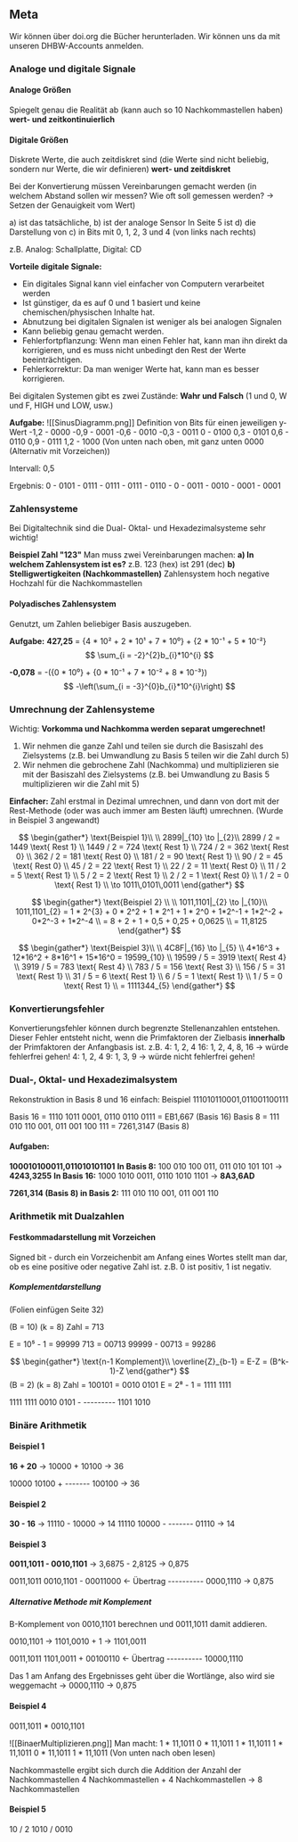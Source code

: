## Meta
Wir können über doi.org die Bücher herunterladen. Wir können uns da mit unseren DHBW-Accounts anmelden.

### Analoge und digitale Signale
#### Analoge Größen 
Spiegelt genau die Realität ab (kann auch so 10 Nachkommastellen haben) **wert- und zeitkontinuierlich**
#### Digitale Größen 
Diskrete Werte, die auch zeitdiskret sind (die Werte sind nicht beliebig, sondern nur Werte, die wir definieren) **wert- und zeitdiskret**

Bei der Konvertierung müssen Vereinbarungen gemacht werden (in welchem Abstand sollen wir messen? Wie oft soll gemessen werden? -> Setzen der Genauigkeit vom Wert)

a) ist das tatsächliche, b) ist der analoge Sensor
In Seite 5 ist d) die Darstellung von c) in Bits mit 0, 1, 2, 3 und 4 (von links nach rechts)

z.B. Analog: Schallplatte, Digital: CD

**Vorteile digitale Signale:**
- Ein digitales Signal kann viel einfacher von Computern verarbeitet werden
- Ist günstiger, da es auf 0 und 1 basiert und keine chemischen/physischen Inhalte hat.
- Abnutzung bei digitalen Signalen ist weniger als bei analogen Signalen
- Kann beliebig genau gemacht werden.
- Fehlerfortpflanzung: Wenn man einen Fehler hat, kann man ihn direkt da korrigieren, und es muss nicht unbedingt den Rest der Werte beeinträchtigen.
- Fehlerkorrektur: Da man weniger Werte hat, kann man es besser korrigieren.

Bei digitalen Systemen gibt es zwei Zustände: **Wahr und Falsch** (1 und 0, W und F, HIGH und LOW, usw.)

**Aufgabe:**
![[SinusDiagramm.png]]
Definition von Bits für einen jeweiligen y-Wert
-1,2 - 0000
-0,9 - 0001
-0,6 - 0010
-0,3 - 0011
0 - 0100
0,3 - 0101
0,6 - 0110
0,9 - 0111
1,2 - 1000
(Von unten nach oben, mit ganz unten 0000 (Alternativ mit Vorzeichen))

Intervall: 0,5

Ergebnis: 
0 - 0101 - 0111 - 0111 - 0111 - 0110 - 0 - 0011 - 0010 - 0001 - 0001

### Zahlensysteme
Bei Digitaltechnik sind die Dual- Oktal- und Hexadezimalsysteme sehr wichtig!

**Beispiel Zahl "123"**
Man muss zwei Vereinbarungen machen:
**a) In welchem Zahlensystem ist es?**
z.B. 123 (hex) ist 291 (dec)
**b) Stelligwertigkeiten (Nachkommastellen)**
Zahlensystem hoch negative Hochzahl für die Nachkommastellen
#### Polyadisches Zahlensystem
Genutzt, um Zahlen beliebiger Basis auszugeben.

**Aufgabe:**
**427,25** 
\= {4 \* 10² + 2 \* 10¹ + 7 \* 10⁰} + {2 \* 10⁻¹ + 5 \* 10⁻²}
$$
\sum_{i = -2}^{2}b_{i}*10^{i}
$$

**-0,078**
\= -({0 \* 10⁰} + {0 \* 10⁻¹ + 7 \* 10⁻² + 8 \* 10⁻³})
$$
-\left(\sum_{i = -3}^{0}b_{i}*10^{i}\right)
$$
### Umrechnung der Zahlensysteme
Wichtig: 
**Vorkomma und Nachkomma werden separat umgerechnet!**

1. Wir nehmen die ganze Zahl und teilen sie durch die Basiszahl des Zielsystems (z.B. bei Umwandlung zu Basis 5 teilen wir die Zahl durch 5)
2. Wir nehmen die gebrochene Zahl (Nachkomma) und multiplizieren sie mit der Basiszahl des Zielsystems (z.B. bei Umwandlung zu Basis 5 multiplizieren wir die Zahl mit 5)

**Einfacher:** 
Zahl erstmal in Dezimal umrechnen, und dann von dort mit der Rest-Methode (oder was auch immer am Besten läuft) umrechnen. (Wurde in Beispiel 3 angewandt)

$$
\begin{gather*}
\text{Beispiel 1}\\
\\
2899|_{10} \to |_{2}\\
2899 / 2 = 1449 \text{ Rest 1} \\
1449 / 2 = 724 \text{ Rest 1} \\
724 / 2 = 362 \text{ Rest 0} \\
362 / 2 = 181 \text{ Rest 0} \\
181 / 2 = 90 \text{ Rest 1} \\
90 / 2 = 45 \text{ Rest 0} \\
45 / 2 = 22 \text{ Rest 1} \\
22 / 2 = 11 \text{ Rest 0} \\
11 / 2 = 5 \text{ Rest 1} \\
5 / 2 = 2 \text{ Rest 1} \\
2 / 2 = 1 \text{ Rest 0} \\
1 / 2 = 0 \text{ Rest 1} \\
\to 1011\,0101\,0011
\end{gather*}
$$

$$
\begin{gather*}
\text{Beispiel 2} \\
\\
1011,1101|_{2} \to |_{10}\\
1011,1101_{2} = 1 * 2^{3} + 0 * 2^2 + 1 * 2^1 + 1 * 2^0 + 1*2^-1 + 1*2^-2 + 0*2^-3 + 1*2^-4 \\
= 8 + 2 + 1 + 0,5 + 0,25 + 0,0625 \\
= 11,8125
\end{gather*}
$$

$$
\begin{gather*}
\text{Beispiel 3}\\
\\
4C8F|_{16} \to |_{5} \\
4*16^3 + 12*16^2 + 8*16^1 + 15*16^0 = 19599_{10} \\
19599 / 5 = 3919 \text{ Rest 4} \\
3919 / 5 = 783 \text{ Rest 4} \\
783 / 5 = 156 \text{ Rest 3} \\
156 / 5 = 31 \text{ Rest 1} \\
31 / 5 = 6 \text{ Rest 1} \\
6 / 5 = 1 \text{ Rest 1} \\
1 / 5 = 0 \text{ Rest 1} \\
= 1111344_{5}
\end{gather*}
$$
### Konvertierungsfehler
Konvertierungsfehler können durch begrenzte Stellenanzahlen entstehen.
Dieser Fehler entsteht nicht, wenn die Primfaktoren der Zielbasis **innerhalb** der Primfaktoren der Anfangbasis ist. 
z.B. 
4: 1, 2, 4
16: 1, 2, 4, 8, 16 
-> würde fehlerfrei gehen!
4: 1, 2, 4
9: 1, 3, 9 
-> würde nicht fehlerfrei gehen!

### Dual-, Oktal- und Hexadezimalsystem
Rekonstruktion in Basis 8 und 16 einfach:
Beispiel 111010110001,011001100111

Basis 16 = 1110 1011 0001, 0110 0110 0111 = EB1,667 (Basis 16)
Basis 8 = 111 010 110 001, 011 001 100 111 = 7261,3147 (Basis 8)
#### Aufgaben:
**100010100011,011010101101**
**In Basis 8:**
100 010 100 011, 011 010 101 101 -> **4243,3255**
**In Basis 16:**
1000 1010 0011, 0110 1010 1101 -> **8A3,6AD**

**7261,314 (Basis 8) in Basis 2:**
111 010 110 001, 011 001 110

### Arithmetik mit Dualzahlen
#### Festkommadarstellung mit Vorzeichen
Signed bit - durch ein Vorzeichenbit am Anfang eines Wortes stellt man dar, ob es eine positive oder negative Zahl ist. z.B. 0 ist positiv, 1 ist negativ.
##### Komplementdarstellung
(Folien einfügen Seite 32)

(B = 10) (k = 8)
Zahl = 713

E = 10⁵ - 1 = 99999
713 = 00713
99999 - 00713 = 99286

$$
\begin{gather*}
\text{n-1 Komplement}\\
\overline{Z}_{b-1} = E-Z = (B^k-1)-Z
\end{gather*}
$$
(B = 2) (k = 8)
Zahl = 100101 = 0010 0101
E = 2⁸ - 1 = 1111 1111

1111 1111 
0010 0101 -
\---------
1101 1010
### Binäre Arithmetik
#### Beispiel 1
**16 + 20** -> 10000 + 10100 -> 36

 10000
 10100 +
\-------
100100 -> 36
#### Beispiel 2
**30 - 16** -> 11110 - 10000 -> 14
  11110
10000 -
\-------
 01110 -> 14
#### Beispiel 3
**0011,1011 - 0010,1101** -> 3,6875 - 2,8125 -> 0,875

0011,1011
0010,1101 -
00011000 <- Übertrag
\----------
0000,1110 -> 0,875

##### Alternative Methode mit Komplement 
B-Komplement von 0010,1101 berechnen und 0011,1011 damit addieren.

0010,1101 -> 1101,0010 + 1 -> 1101,0011

0011,1011
1101,0011 +
00100110 <- Übertrag
\----------
10000,1110

Das 1 am Anfang des Ergebnisses geht über die Wortlänge, also wird sie weggemacht
-> 0000,1110 -> 0,875
#### Beispiel 4
0011,1011 \* 0010,1101

![[BinaerMultiplizieren.png]]
Man macht:
1 \* 11,1011 
0 \* 11,1011
1 \* 11,1011 
1 \* 11,1011 
0 \* 11,1011 
1 \* 11,1011 
(Von unten nach oben lesen)

Nachkommastelle ergibt sich durch die Addition der Anzahl der Nachkommastellen
4 Nachkommastellen + 4 Nachkommastellen -> 8 Nachkommastellen
#### Beispiel 5
10 / 2
1010 / 0010